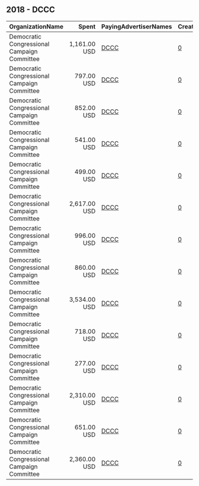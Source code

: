 ## 2018 - DCCC 
|OrganizationName|Spent|PayingAdvertiserNames|CreativeUrls|Impressions|Genders|AgeBrackets|CountryCodes|BillingAddresses|CandidateBallotInformation|
|:---|---:|:---|:---|---:|:---|:---|:---|:---|:---|
|Democratic Congressional Campaign Committee|1,161.00 USD|[DCCC](2018/DCCC.md)|[0](https://www.snap.com/political-ads/asset/4ebc6589367525d953b22d8e32c15866d258a2e441b55eb95e878f1817bf9b60?mediaType=mp4)|235,578||18+|united states|"430 S Capitol St SE,Washington,20003,US"||
|Democratic Congressional Campaign Committee|797.00 USD|[DCCC](2018/DCCC.md)|[0](https://www.snap.com/political-ads/asset/6b5a46d094978138718e7578d0c3b57cb03ab743f34300e6df9200783b7af95c?mediaType=mp4)|159,527||18+|united states|"430 S Capitol St SE,Washington,20003,US"||
|Democratic Congressional Campaign Committee|852.00 USD|[DCCC](2018/DCCC.md)|[0](https://www.snap.com/political-ads/asset/4ebc6589367525d953b22d8e32c15866d258a2e441b55eb95e878f1817bf9b60?mediaType=mp4)|138,288||18+|united states|"430 S Capitol St SE,Washington,20003,US"||
|Democratic Congressional Campaign Committee|541.00 USD|[DCCC](2018/DCCC.md)|[0](https://www.snap.com/political-ads/asset/c5ad3a7f5f0c98cb823b223bd3cae2ec833d643c8b7616791f2d9dac5dfc9928?mediaType=mp4)|90,814||18+|united states|"430 S Capitol St SE,Washington,20003,US"||
|Democratic Congressional Campaign Committee|499.00 USD|[DCCC](2018/DCCC.md)|[0](https://www.snap.com/political-ads/asset/afeadb50d069453824cab4d1fdc7c1a26f505925ec6f5adddcaefe30203a5ce7?mediaType=mp4)|150,711|||united states|"430 S Capitol St SE,Washington,20003,US"||
|Democratic Congressional Campaign Committee|2,617.00 USD|[DCCC](2018/DCCC.md)|[0](https://www.snap.com/political-ads/asset/4a69ed4e43fcbefbb2172dfc50d09201f941ef58b3958866b65fa2f405375b7a?mediaType=mp4)|341,437||18+|united states|"430 S Capitol St SE,Washington,20003,US"||
|Democratic Congressional Campaign Committee|996.00 USD|[DCCC](2018/DCCC.md)|[0](https://www.snap.com/political-ads/asset/c8d854509e28a88dcffc80c1fe48de012e6538998d74d067c771d679b5df1f96?mediaType=mp4)|105,047||18+|united states|"430 S Capitol St SE,Washington,20003,US"||
|Democratic Congressional Campaign Committee|860.00 USD|[DCCC](2018/DCCC.md)|[0](https://www.snap.com/political-ads/asset/628591951452a9bbd124c2da2feb75c79c9cbc1390738cfbb6dc40245e53e27f?mediaType=mp4)|152,848||18+|united states|"430 S Capitol St SE,Washington,20003,US"||
|Democratic Congressional Campaign Committee|3,534.00 USD|[DCCC](2018/DCCC.md)|[0](https://www.snap.com/political-ads/asset/4a69ed4e43fcbefbb2172dfc50d09201f941ef58b3958866b65fa2f405375b7a?mediaType=mp4)|664,276||18+|united states|"430 S Capitol St SE,Washington,20003,US"||
|Democratic Congressional Campaign Committee|718.00 USD|[DCCC](2018/DCCC.md)|[0](https://www.snap.com/political-ads/asset/78383855d3e98d76fc8867d0d948fa0e69e3103a3e830e9c1aa2903d699a3078?mediaType=mp4)|180,098||18+|united states|"430 S Capitol St SE,Washington,20003,US"||
|Democratic Congressional Campaign Committee|277.00 USD|[DCCC](2018/DCCC.md)|[0](https://www.snap.com/political-ads/asset/d814cafef0110c5cf78aa420ebaa01529f0634ee8e653d7e7b26cd7ca2541468?mediaType=mp4)|53,211||18+|united states|"430 S Capitol St SE,Washington,20003,US"||
|Democratic Congressional Campaign Committee|2,310.00 USD|[DCCC](2018/DCCC.md)|[0](https://www.snap.com/political-ads/asset/4a69ed4e43fcbefbb2172dfc50d09201f941ef58b3958866b65fa2f405375b7a?mediaType=mp4)|248,126||18+|united states|"430 S Capitol St SE,Washington,20003,US"||
|Democratic Congressional Campaign Committee|651.00 USD|[DCCC](2018/DCCC.md)|[0](https://www.snap.com/political-ads/asset/39ceb9d8b2f99df42720a282df98b9ecd1f408244f5fd56f9297530026c4720b?mediaType=mp4)|88,101||18+|united states|"430 S Capitol St SE,Washington,20003,US"||
|Democratic Congressional Campaign Committee|2,360.00 USD|[DCCC](2018/DCCC.md)|[0](https://www.snap.com/political-ads/asset/78f069b28914e8cb099c608a4a426713ba3f3014dd5551af72aaf330dd61b7ca?mediaType=mp4)|311,317||18+|united states|"430 S Capitol St SE,Washington,20003,US"||
